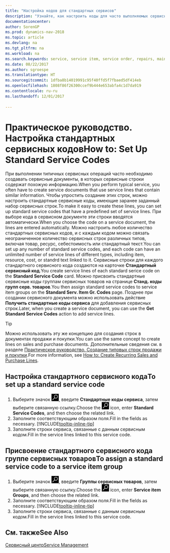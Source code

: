 ```yaml
---
title: "Настройка кодов для стандартных сервисов"
description: "Узнайте, как настроить коды для часто выполняемых сервисных работ."
documentationcenter: 
author: SorenGP
ms.prod: dynamics-nav-2018
ms.topic: article
ms.devlang: na
ms.tgt_pltfrm: na
ms.workload: na
ms.search.keywords: service, service item, service order, repairs, maintenance
ms.date: 08/22/2017
ms.author: sgroespe
ms.translationtype: HT
ms.sourcegitcommit: 1dfba8b14019991c95f40ffd5f7fbaed5df414eb
ms.openlocfilehash: 1808f86f26300ccef9b444e653abfa4c1d7da919
ms.contentlocale: ru-ru
ms.lasthandoff: 12/01/2017

---
```


# <a name="how-to-set-up-standard-service-codes"></a><span data-ttu-id="16459-103">Практическое руководство. Настройка стандартных сервисных кодов</span><span class="sxs-lookup"><span data-stu-id="16459-103">How to: Set Up Standard Service Codes</span></span>
<span data-ttu-id="16459-104">При выполнении типичных сервисных операций часто необходимо создавать сервисные документы, в которых сервисные строки содержат похожую информацию.</span><span class="sxs-lookup"><span data-stu-id="16459-104">When you perform typical service, you often have to create service documents that use service lines that contain similar information.</span></span> <span data-ttu-id="16459-105">Чтобы упростить создание этих строк, можно настроить стандартные сервисные коды, имеющие заранее заданный набор сервисных строк.</span><span class="sxs-lookup"><span data-stu-id="16459-105">To make it easy to create these lines, you can set up standard service codes that have a predefined set of service lines.</span></span> <span data-ttu-id="16459-106">При выборе кода в сервисном документе эти строки вводятся автоматически.</span><span class="sxs-lookup"><span data-stu-id="16459-106">When you choose the code on a service document, the lines are entered automatically.</span></span> <span data-ttu-id="16459-107">Можно настроить любое количество стандартных сервисных кодов, и с каждым кодом можно связать неограниченное количество сервисных строк различных типов, включая товар, ресурс, себестоимость или стандартный текст.</span><span class="sxs-lookup"><span data-stu-id="16459-107">You can set up any number of standard service codes, and each code can have an unlimited number of service lines of different types, including item, resource, cost, or standrd text linked to it.</span></span> <span data-ttu-id="16459-108">Сервисные строки для каждого стандартного сервисного кода создаются на карточке **Стандартный сервисный код**.</span><span class="sxs-lookup"><span data-stu-id="16459-108">You create service lines of each standard serice code on the **Standard Service Code** card.</span></span> <span data-ttu-id="16459-109">Можно присвоить стандартные сервисные коды группам сервисных товаров на странице **Станд. коды групп серв. товаров**.</span><span class="sxs-lookup"><span data-stu-id="16459-109">You then assign standard service codes to service item groups on the **Standard Serv. Item Gr. Codes** page.</span></span> <span data-ttu-id="16459-110">Позднее при создании сервисного документа можно использовать действие **Получить стандартные коды сервиса** для добавления сервисных строк.</span><span class="sxs-lookup"><span data-stu-id="16459-110">Later, when you create a service document, you can use the **Get Standard Service Codes** action to add service lines.</span></span>  
  
> [!Tip]
>  <span data-ttu-id="16459-111">Можно использовать эту же концепцию для создания строк в документах продажи и покупки.</span><span class="sxs-lookup"><span data-stu-id="16459-111">You can use the same concept to create lines on sales and purchase documents.</span></span> <span data-ttu-id="16459-112">Дополнительные сведения см. в разделе [Практическое руководство. Создание типовых строк продажи и покупки](sales-how-work-standard-lines.md).</span><span class="sxs-lookup"><span data-stu-id="16459-112">For more information, see [How to: Create Recurring Sales and Purchase Lines](sales-how-work-standard-lines.md).</span></span>    
  
## <a name="to-set-up-a-standard-service-code"></a><span data-ttu-id="16459-113">Настройка стандартного сервисного кода</span><span class="sxs-lookup"><span data-stu-id="16459-113">To set up a standard service code</span></span>    
1. <span data-ttu-id="16459-114">Выберите значок ![Поиск страницы или отчета](media/ui-search/search_small.png "Значок поиска страницы или отчета"), введите **Стандартные коды сервиса**, затем выберите связанную ссылку.</span><span class="sxs-lookup"><span data-stu-id="16459-114">Choose the ![Search for Page or Report](media/ui-search/search_small.png "Search for Page or Report icon") icon, enter **Standard Service Codes**, and then choose the related link.</span></span>  
2. <span data-ttu-id="16459-115">Заполните соответствующим образом поля.</span><span class="sxs-lookup"><span data-stu-id="16459-115">Fill in the fields as necessary.</span></span> [!INCLUDE[tooltip-inline-tip](includes/tooltip-inline-tip_md.md)]  
4. <span data-ttu-id="16459-116">Заполните строки сервиса, связанные с данным сервисным кодом.</span><span class="sxs-lookup"><span data-stu-id="16459-116">Fill in the service lines linked to this service code.</span></span>  

## <a name="to-assign-a-standard-service-code-to-a-service-item-group"></a><span data-ttu-id="16459-117">Присвоение стандартного сервисного кода группе сервисных товаров</span><span class="sxs-lookup"><span data-stu-id="16459-117">To assign a standard service code to a service item group</span></span>
1. <span data-ttu-id="16459-118">Выберите значок ![Поиск страницы или отчета](media/ui-search/search_small.png "Значок поиска страницы или отчета"), введите **Группы сервисных товаров**, затем выберите связанную ссылку.</span><span class="sxs-lookup"><span data-stu-id="16459-118">Choose the ![Search for Page or Report](media/ui-search/search_small.png "Search for Page or Report icon") icon, enter **Service item Groups**, and then choose the related link.</span></span>  
2. <span data-ttu-id="16459-119">Заполните соответствующим образом поля.</span><span class="sxs-lookup"><span data-stu-id="16459-119">Fill in the fields as necessary.</span></span> [!INCLUDE[tooltip-inline-tip](includes/tooltip-inline-tip_md.md)]
3. <span data-ttu-id="16459-120">Заполните строки сервиса, связанные с данным сервисным кодом.</span><span class="sxs-lookup"><span data-stu-id="16459-120">Fill in the service lines linked to this service code.</span></span>  

## <a name="see-also"></a><span data-ttu-id="16459-121">См. также</span><span class="sxs-lookup"><span data-stu-id="16459-121">See Also</span></span>
[<span data-ttu-id="16459-122">Сервисный центр</span><span class="sxs-lookup"><span data-stu-id="16459-122">Service Management</span></span>](service-service.md)
